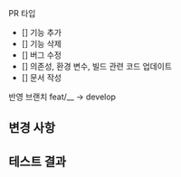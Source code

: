PR 타입
- [] 기능 추가
- [] 기능 삭제
- [] 버그 수정
- [] 의존성, 환경 변수, 빌드 관련 코드 업데이트
- [] 문서 작성

반영 브랜치
 feat/__ -> develop

변경 사항
- 

테스트 결과
- 
